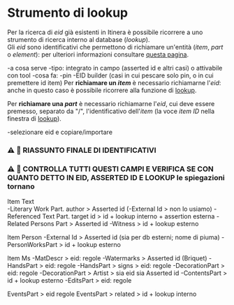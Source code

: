 # Strumento di lookup
Per la ricerca di _eid_ già esistenti in Itinera è possibile ricorrere a uno strumento di ricerca interno al database (_lookup_).  
Gli _eid_ sono identificativi che permettono di richiamare un'entità (_item_, _part_ o _element_): per ulteriori informazioni consultare [questa pagina](identifiers.md).   


-a cosa serve
-tipo: integrato in campo (asserted id e altri casi) o attivabile con tool
-cosa fa: 
  -pin
  -EID builder (casi in cui pescare solo pin, o in cui premettere id item)
  Per **richiamare un _item_** è necessario richiamarne l'_eid_: anche in questo caso è possibile ricorrere alla funzione di [lookup](lookup.md).  

Per **richiamare una _part_** è necessario richiamarne l'_eid_, cui deve essere premesso, separato da "/", l'identificativo dell'_item_ (la voce _item ID_ nella finestra di [lookup](lookup.md)).  

  -selezionare eid e copiare/importare



### ⚠️ 🚧 RIASSUNTO FINALE DI IDENTIFICATIVI
### ⚠️ 🚧 CONTROLLA TUTTI QUESTI CAMPI E VERIFICA SE CON QUANTO DETTO IN EID, ASSERTED ID E LOOKUP le spiegazioni tornano

Item Text  
-Literary Work Part. author > Asserted id
(-External Id > non lo usiamo)
-Referenced Text Part. target id > id + lookup interno + assertion esterna
-Related Persons Part > Asserted id
-Witness > id + lookup esterno

Item Person
-External Id > Asserted id (sia per db esterni; nome di piuma)
-PersonWorksPart > id + lookup esterno

Item Ms
-MatDescr > eid: regole
-Watermarks > Asserted id (Briquet)
-HandsPart > eid: regole
-HandsPart > signs > eid: regole
-DecorationPart > eid: regole
-DecorationPart > Artist > sia eid sia Asserted id
-ContentsPart > id + lookup esterno
-EditsPart > eid: regole

EventsPart > eid regole
EventsPart > related > id + lookup interno
